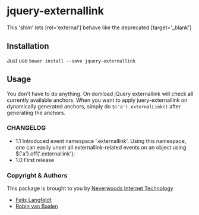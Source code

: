 jquery-externallink
===================

This 'shim' lets [rel='external'] behave like the deprecated [target='_blank']


## Installation

Just use `bower install --save jquery-externallink`

## Usage

You don't have to do anything. On domload jQuery externallink will check all currently available anchors.
When you want to apply juery-externallink on dynamically generated anchors, simply do `$('a').externalLink()` after generating the anchors.

### CHANGELOG

- 1.1     Introduced event namespace '.externallink'. Using this namespace, one can easily 
          unset all externallink-related events on an object using $('a').off('.externallink');
- 1.0     First release

### Copyright & Authors

This package is brought to you by [Neverwoods Internet Technology](http://www.neverwoods.com/)

- [Felix Langfeldt](http://github.com/flangfeldt)
- [Robin van Baalen](http://github.com/rvanbaalen)

